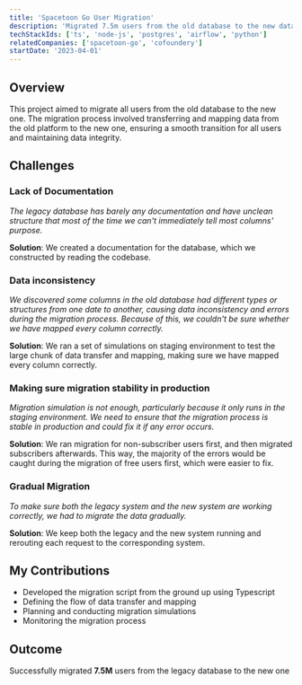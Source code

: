 ```yaml
---
title: 'Spacetoon Go User Migration'
description: 'Migrated 7.5m users from the old database to the new database, ensuring seamless data transfer and maintaining data integrity.'
techStackIds: ['ts', 'node-js', 'postgres', 'airflow', 'python']
relatedCompanies: ['spacetoon-go', 'cofoundery']
startDate: '2023-04-01'
---
```


## Overview

This project aimed to migrate all users from the old database to the new one. The migration process involved transferring and mapping data from the old platform to the new one, ensuring a smooth transition for all users and maintaining data integrity.

## Challenges

### Lack of Documentation

_The legacy database has barely any documentation and have unclean structure that most of the time we can't immediately tell most columns' purpose._

**Solution**: We created a documentation for the database, which we constructed by reading the codebase.

### Data inconsistency

_We discovered some columns in the old database had different types or structures from one date to another, causing data inconsistency and errors during the migration process. Because of this, we couldn't be sure whether we have mapped every column correctly._

**Solution**: We ran a set of simulations on staging environment to test the large chunk of data transfer and mapping, making sure we have mapped every column correctly.

### Making sure migration stability in production

_Migration simulation is not enough, particularly because it only runs in the staging environment. We need to ensure that the migration process is stable in production and could fix it if any error occurs._

**Solution**: We ran migration for non-subscriber users first, and then migrated subscribers afterwards. This way, the majority of the errors would be caught during the migration of free users first, which were easier to fix.

### Gradual Migration

_To make sure both the legacy system and the new system are working correctly, we had to migrate the data gradually._

**Solution**: We keep both the legacy and the new system running and rerouting each request to the corresponding system.

## My Contributions

- Developed the migration script from the ground up using Typescript
- Defining the flow of data transfer and mapping
- Planning and conducting migration simulations
- Monitoring the migration process

## Outcome

Successfully migrated **7.5M** users from the legacy database to the new one
